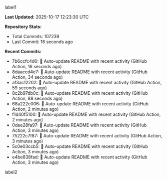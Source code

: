 
label1 
<!-- ACTIVITY_START -->
**Last Updated:** 2025-10-17 12:23:30 UTC

**Repository Stats:**
- Total Commits: 107239
- Last Commit: 16 seconds ago

**Recent Commits:**
- 7b6ccfc4d0: 🤖 Auto-update README with recent activity (GitHub Action, 16 seconds ago)
- 8daaccd4e7: 🤖 Auto-update README with recent activity (GitHub Action, 34 seconds ago)
- af3ac12202: 🤖 Auto-update README with recent activity (GitHub Action, 59 seconds ago)
- 8c2b97db0c: 🤖 Auto-update README with recent activity (GitHub Action, 88 seconds ago)
- 68a222c006: 🤖 Auto-update README with recent activity (GitHub Action, 2 minutes ago)
- f1d40f5100: 🤖 Auto-update README with recent activity (GitHub Action, 2 minutes ago)
- 0dee28fa97: 🤖 Auto-update README with recent activity (GitHub Action, 3 minutes ago)
- 75222c7f87: 🤖 Auto-update README with recent activity (GitHub Action, 3 minutes ago)
- 5c0e03ccb5: 🤖 Auto-update README with recent activity (GitHub Action, 3 minutes ago)
- e4be838fad: 🤖 Auto-update README with recent activity (GitHub Action, 3 minutes ago)
<!-- ACTIVITY_END -->

label2
